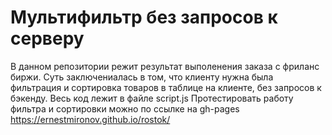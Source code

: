 # Мультифильтр без запросов к серверу

В данном репозитории режит результат выполенения заказа с фриланс биржи. 
Суть заключениалась в том, что клиенту нужна была фильтрация и сортировка товаров в таблице на клиенте, без запросов к бэкенду. Весь код лежит в файле script.js
Протестировать работу фильтра и сортировки можно по ссылке на gh-pages 
https://ernestmironov.github.io/rostok/
